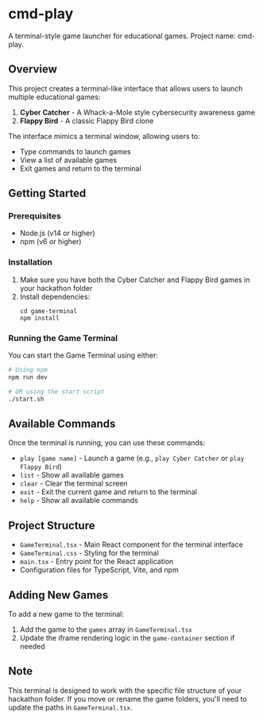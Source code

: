 # cmd-play

A terminal-style game launcher for educational games. Project name: cmd-play.

## Overview

This project creates a terminal-like interface that allows users to launch multiple educational games:

1. **Cyber Catcher** - A Whack-a-Mole style cybersecurity awareness game
2. **Flappy Bird** - A classic Flappy Bird clone

The interface mimics a terminal window, allowing users to:
- Type commands to launch games
- View a list of available games
- Exit games and return to the terminal

## Getting Started

### Prerequisites

- Node.js (v14 or higher)
- npm (v6 or higher)

### Installation

1. Make sure you have both the Cyber Catcher and Flappy Bird games in your hackathon folder
2. Install dependencies:
   ```
   cd game-terminal
   npm install
   ```

### Running the Game Terminal

You can start the Game Terminal using either:

```bash
# Using npm
npm run dev

# OR using the start script
./start.sh
```

## Available Commands

Once the terminal is running, you can use these commands:

- `play [game name]` - Launch a game (e.g., `play Cyber Catcher` or `play Flappy Bird`)
- `list` - Show all available games
- `clear` - Clear the terminal screen
- `exit` - Exit the current game and return to the terminal
- `help` - Show all available commands

## Project Structure

- `GameTerminal.tsx` - Main React component for the terminal interface
- `GameTerminal.css` - Styling for the terminal
- `main.tsx` - Entry point for the React application
- Configuration files for TypeScript, Vite, and npm

## Adding New Games

To add a new game to the terminal:

1. Add the game to the `games` array in `GameTerminal.tsx`
2. Update the iframe rendering logic in the `game-container` section if needed

## Note

This terminal is designed to work with the specific file structure of your hackathon folder. If you move or rename the game folders, you'll need to update the paths in `GameTerminal.tsx`.
